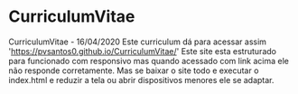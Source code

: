 # CurriculumVitae
CurriculumVitae - 16/04/2020
Este curriculum dá para acessar assim 'https://pvsantos0.github.io/CurriculumVitae/'
Este site esta estruturado para funcionado com responsivo mas quando acessado com link 
 acima ele não responde corretamente.
Mas se baixar o site todo e executar o index.html e reduzir a tela ou abrir dispositivos menores 
  ele se adaptar.
 

